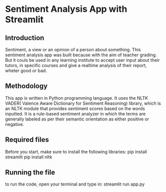 # Sentiment Analysis App with Streamlit

## Introduction
Sentiment, a view or an opinion of a person about something. This sentiment analysis app was built because with the aim of teacher grading. But it couls be used in any learning institute to accept user input about their tutors, in specific courses and give a realtime analysis of their report, wheter good or bad.

## Methodology
This app is written in Python programming language. It uses the NLTK VADER( Valence Aware Dictionary for Sentiment Reasoning) library, which is an NLTK module that provides sentiment scores based on the words inputted. It is a rule-based sentiment analyzer in which the terms are generally labeled as per their semantic orientation as either positive or negative.

## Required files
Before you start, make sure to install the following libraries:
pip install streamlit
pip install nltk

## Running the file
to run the code, open your terminal and type in:
streamlit run app.py
